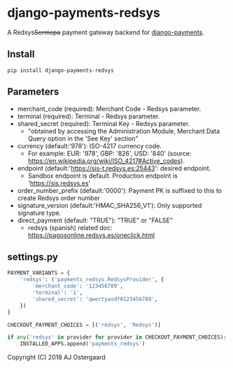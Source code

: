 # django-payments-redsys

A Redsys~~Sermepa~~ payment gateway backend for [django-payments](https://github.com/mirumee/django-payments).

## Install

    pip install django-payments-redsys

## Parameters

* merchant_code (required): Merchant Code - Redsys parameter.
* terminal (required): Terminal - Redsys parameter.
* shared_secret (required): Terminal Key - Redsys parameter.
  * "obtained by accessing the Administration Module, Merchant Data Query option in the 'See Key' section"
* currency (default:'978'): ISO-4217 currency code.
  * For example: EUR: '978', GBP: '826', USD: '840' (source: https://en.wikipedia.org/wiki/ISO_4217#Active_codes).
* endpoint (default:'https://sis-t.redsys.es:25443': desired endpoint.
  * Sandbox endpoint is default. Production endpoint is 'https://sis.redsys.es'
* order_number_prefix (default:'0000'): Payment PK is suffixed to this to create Redsys order number
* signature_version (default:'HMAC_SHA256_V1'): Only supported signature type.
* direct_payment (default: "TRUE"): "TRUE" or "FALSE"
  * redsys (spanish) related doc: https://pagosonline.redsys.es/oneclick.html



## settings.py

```python
PAYMENT_VARIANTS = {
    'redsys': ('payments_redsys.RedsysProvider', {
        'merchant_code': '123456789',
        'terminal': '1',
        'shared_secret': 'qwertyasdf0123456789',
    })
}

CHECKOUT_PAYMENT_CHOICES = [('redsys', 'Redsys')]

if any('redsys' in provider for provider in CHECKOUT_PAYMENT_CHOICES):
    INSTALLED_APPS.append('payments_redsys')
```

Copyright (C) 2018 AJ Ostergaard
